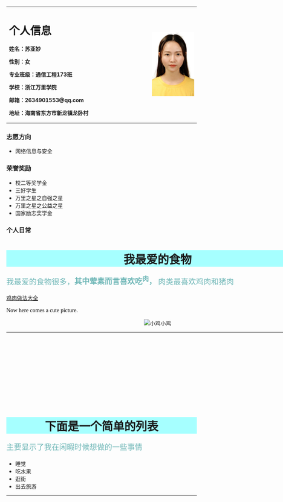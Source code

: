 <table border="0">
  <tr>
    <td width="75%">
      <h1>个人信息</h1>
      <p><b>姓名：苏亚妙</b></p>
       <p><b>性别：女</b></p>
        <p><b>专业班级：通信工程173班</b></p>
      <p><b>学校：浙江万里学院</b></p>
      <p><b>邮箱：2634901553@qq.com</b></p>
      <p><b>地址：海南省东方市新龙镇龙卧村</b></p>
    </td>
    <td width="25%">
      <img src="/t1.jpg" width="100%"> 
    </td>
  </tr>
</table>


### 志愿方向
- 网络信息与安全


### 荣誉奖励
-  校二等奖学金
-  三好学生
-  万里之星之自强之星
-  万里之星之公益之星
-  国家励志奖学金


### 个人日常
 <html>
<body>
	<div style="height:400px;width:800px;float:center;">
    <h1 style="text-align:center;font-family:YouYuan;background-color:#A6FFFF;font-size:30px;">我最爱的食物</h1>
    <p style="font-family:STFangsong;color:#6FB7B7;font-size:20px;">我最爱的食物很多，<b>其中荤素而言喜欢吃<sup>肉</sup>，</b> 肉类最喜欢鸡肉和猪肉</p>
	<a href="http://www.xiachufang.com/category/1136/" >鸡肉做法大全</a>
	<p style="font-family:YouYuan;color:black;font-size:15px;"> Now here comes a cute picture.</p>
	<p style="text-align:center";>
		<img src="images/小鸡.jpg" alt="小鸡小鸡" width="200" height="210" />
	</p>
	<hr>
	</div>
	<div>
	<h1 style="text-align:center;font-family:YouYuan;background-color:#A6FFFF;font-size:30px;">下面是一个简单的列表</h1>
	<p style="font-family:YouYuan;color:#6FB7B7;font-size:20px;"> 主要显示了我在闲暇时候想做的一些事情</p>
	<ul>
		<li>睡觉</li>
		<li>吃水果</li>
		<li>逛街</li>
		<li>出去旅游</li>
	</ul>
	<hr>
	</div>
</body>
  </html>
